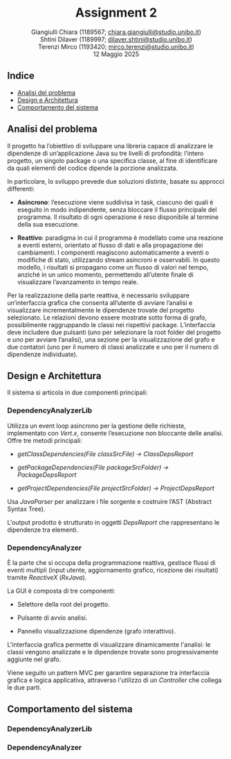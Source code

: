 <div align="center">

# Assignment 2

Giangiulli Chiara (1189567; chiara.giangiulli@studio.unibo.it)  
Shtini Dilaver (1189997; dilaver.shtini@studio.unibo.it)  
Terenzi Mirco (1193420; mirco.terenzi@studio.unibo.it)  
12 Maggio 2025

</div>

## Indice

- [Analisi del problema](#analisi-del-problema)
- [Design e Architettura](#design-e-architettura)
- [Comportamento del sistema](#comportamento-del-sistema)

## Analisi del problema
Il progetto ha l’obiettivo di sviluppare una libreria capace di analizzare le dipendenze di un’applicazione Java su tre livelli di profondità: l’intero progetto, un singolo package o una specifica classe, al fine di identificare da quali elementi del codice dipende la porzione analizzata.

In particolare, lo sviluppo prevede due soluzioni distinte, basate su approcci differenti:

- **Asincrono**: l’esecuzione viene suddivisa in task, ciascuno dei quali è eseguito in modo indipendente, senza bloccare il flusso principale del programma. Il risultato di ogni operazione è reso disponibile al termine della sua esecuzione.
  
- **Reattivo**: paradigma in cui il programma è modellato come una reazione a eventi esterni, orientato al flusso di dati e alla propagazione dei cambiamenti. I componenti reagiscono automaticamente a eventi o modifiche di stato, utilizzando stream asincroni e osservabili. In questo modello, i risultati si propagano come un flusso di valori nel tempo, anziché in un unico momento, permettendo all’utente finale di visualizzare l’avanzamento in tempo reale.

Per la realizzazione della parte reattiva, è necessario sviluppare un’interfaccia grafica che consenta all’utente di avviare l’analisi e visualizzare incrementalmente le dipendenze trovate del progetto selezionato.
Le relazioni devono essere mostrate sotto forma di grafo, possibilmente raggruppando le classi nei rispettivi package.
L’interfaccia deve includere due pulsanti (uno per selezionare la root folder del progetto e uno per avviare l’analisi), una sezione per la visualizzazione del grafo e due contatori (uno per il numero di classi analizzate e uno per il numero di dipendenze individuate).

## Design e Architettura
Il sistema si articola in due componenti principali:

### DependencyAnalyzerLib
Utilizza un event loop asincrono per la gestione delle richieste, implementato con _Vert.x_, consente l’esecuzione non bloccante delle analisi.
Offre tre metodi principali:

- _getClassDependencies(File classSrcFile) → ClassDepsReport_

- _getPackageDependencies(File packageSrcFolder) → PackageDepsReport_

- _getProjectDependencies(File projectSrcFolder) → ProjectDepsReport_

Usa _JavaParser_ per analizzare i file sorgente e costruire l’AST (Abstract Syntax Tree).

L'output prodotto è strutturato in oggetti _DepsReport_ che rappresentano le dipendenze tra elementi.

### DependencyAnalyzer
È la parte che si occupa della programmazione reattiva, gestisce flussi di eventi multipli (input utente, aggiornamento grafico, ricezione dei risultati) tramite _ReactiveX_ (_RxJava_).

La GUI è composta di tre componenti:

- Selettore della root del progetto.

- Pulsante di avvio analisi.

- Pannello visualizzazione dipendenze (grafo interattivo).

L'interfaccia grafica permette di visualizzare dinamicamente l'analisi: le classi vengono analizzate e le dipendenze trovate sono progressivamente aggiunte nel grafo.

Viene seguito un pattern MVC per garantire separazione tra interfaccia grafica e logica applicativa, attraverso l'utilizzo di un _Controller_ che collega le due parti.

## Comportamento del sistema
### DependencyAnalyzerLib
### DependencyAnalyzer
